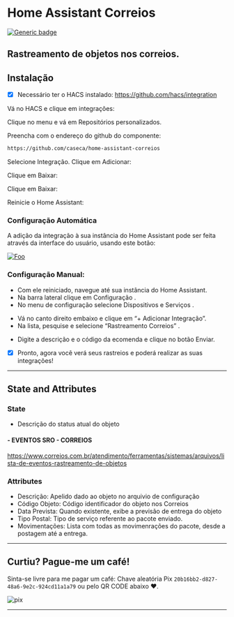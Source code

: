 # Home Assistant Correios

[![Generic badge](https://img.shields.io/badge/contributor-@diogocaseca-<COLOR>.svg)](https://github.com/diogocaseca)

## Rastreamento de objetos nos correios.

[exampleimg1]: https://github.com/caseca/home-assistant-correios/raw/main/exemplo1.jpg

## Instalação
- [x] Necessário ter o HACS instalado: https://github.com/hacs/integration

Vá no HACS e clique em integrações:

[hacs1]: https://github.com/caseca/home-assistant-correios/raw/main/resources/hacs-01.png

Clique no menu e vá em Repositórios personalizados.

[hacs2]: https://github.com/caseca/home-assistant-correios/raw/main/resources/hacs-02.png

Preencha com o endereço do github do componente:

```markdown
https://github.com/caseca/home-assistant-correios
```

Selecione Integração. Clique em Adicionar:

[hacs3]: https://github.com/caseca/home-assistant-correios/raw/main/resources/hacs-03.png

Clique em Baixar:

[hacs4]: https://github.com/caseca/home-assistant-correios/raw/main/resources/hacs-04.png

Clique em Baixar:

[hacs5]: https://github.com/caseca/home-assistant-correios/raw/main/resources/hacs-05.png

Reinicie o Home Assistant:

[hacs6]: https://github.com/caseca/home-assistant-correios/raw/main/resources/hacs-06.png

### Configuração Automática

A adição da integração à sua instância do Home Assistant pode ser feita através da interface do usuário, usando este botão:

<a href="https://my.home-assistant.io/redirect/config_flow_start?domain=correios" rel="Rastreamento Correios">![Foo](https://my.home-assistant.io/badges/config_flow_start.svg)</a>

### Configuração Manual:

* Com ele reiniciado, navegue até sua instância do Home Assistant.
* Na barra lateral clique em Configuração .
* No menu de configuração selecione Dispositivos e Serviços .

[hacs10]: https://github.com/caseca/home-assistant-correios/raw/main/resources/hacs-10.png

* Vá no canto direito embaixo e clique em “+ Adicionar Integração”.
* Na lista, pesquise e selecione “Rastreamento Correios” .

[hacs7]: https://github.com/caseca/home-assistant-correios/raw/main/resources/hacs-07.png

* Digite a descrição e o código da ecomenda e clique no botão Enviar.

[hacs8]: https://github.com/caseca/home-assistant-correios/raw/main/resources/hacs-08.png

- [x] Pronto, agora você verá seus rastreios e poderá realizar as suas integrações!

[hacs9]: https://github.com/caseca/home-assistant-correios/raw/main/resources/hacs-09.png

***

## State and Attributes

### State

* Descrição do status atual do objeto

#### - EVENTOS SRO - CORREIOS

https://www.correios.com.br/atendimento/ferramentas/sistemas/arquivos/lista-de-eventos-rastreamento-de-objetos

### Attributes

* Descrição: Apelido dado ao objeto no arquivio de configuração 
* Código Objeto: Código identificador do objeto nos Correios
* Data Prevista: Quando existente, exibe a previsão de entrega do objeto
* Tipo Postal: Tipo de serviço referente ao pacote enviado.
* Movimentações: Lista com todas as movimenrações do pacote, desde a postagem até a entrega.

[exampleimg2]: https://github.com/caseca/home-assistant-correios/raw/main/exemplo2.jpg

***

## Curtiu? Pague-me um café!

Sinta-se livre para me pagar um café: Chave aleatória Pix `20b16bb2-d827-48a6-9e2c-924cd11a1a79` ou pelo QR CODE abaixo ❤.

![pix][pix]

***

[hacs1]: resources/hacs-01.png
[hacs2]: resources/hacs-02.png
[hacs3]: resources/hacs-03.png
[hacs4]: resources/hacs-04.png
[hacs5]: resources/hacs-05.png
[hacs6]: resources/hacs-06.png
[hacs7]: resources/hacs-07.png
[hacs8]: resources/hacs-08.png
[hacs9]: resources/hacs-09.png
[hacs10]: resources/hacs-10.png

[exampleimg1]: exemplo1.jpg
[exampleimg2]: exemplo2.jpg
[pix]: pix.jpg
